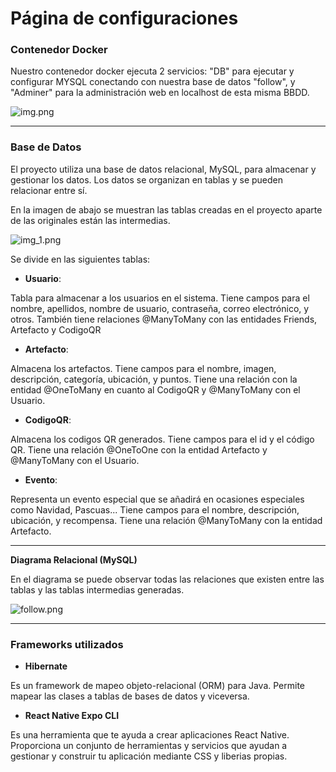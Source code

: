 # Página de configuraciones

### Contenedor Docker
Nuestro contenedor docker ejecuta 2 servicios: "DB" para ejecutar y configurar MYSQL conectando con nuestra base de datos "follow", y "Adminer" para la administración web en localhost de esta misma BBDD.

![img.png](img.png)

---
### Base de Datos
El proyecto utiliza una base de datos relacional, MySQL, para almacenar y gestionar los datos. Los datos se organizan en tablas y se pueden relacionar entre sí.

En la imagen de abajo se muestran las tablas creadas en el proyecto aparte de las originales están las intermedias.

![img_1.png](img_1.png)

Se divide en las siguientes tablas:

- **Usuario**:

Tabla para almacenar a los usuarios en el sistema. Tiene campos para el nombre, apellidos, nombre de usuario, contraseña, correo electrónico, y otros. También tiene relaciones @ManyToMany con las entidades Friends, Artefacto y CodigoQR
- **Artefacto**:

Almacena los artefactos. Tiene campos para el nombre, imagen, descripción, categoría, ubicación, y puntos. Tiene una relación con la entidad @OneToMany en cuanto al CodigoQR y @ManyToMany con el Usuario.
- **CodigoQR**:

Almacena los codigos QR generados. Tiene campos para el id y el código QR. Tiene una relación @OneToOne con la entidad Artefacto y @ManyToMany con el Usuario.
- **Evento**:

Representa un evento especial que se añadirá en ocasiones especiales como Navidad, Pascuas... Tiene campos para el nombre, descripción, ubicación, y recompensa. Tiene una relación @ManyToMany con la entidad Artefacto.

---

**Diagrama Relacional (MySQL)**

En el diagrama se puede observar todas las relaciones que existen entre las tablas y las tablas intermedias generadas.


![follow.png](follow.png)

----

### Frameworks utilizados

- **Hibernate**

Es un framework de mapeo objeto-relacional (ORM) para Java. Permite mapear las clases a tablas de bases de datos y viceversa.

- **React Native Expo CLI** 

Es una herramienta que te ayuda a crear aplicaciones React Native. Proporciona un conjunto de herramientas y servicios que ayudan a gestionar y construir tu aplicación mediante CSS y liberias propias.
